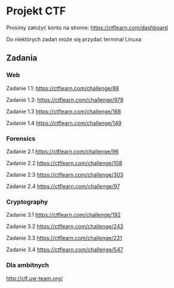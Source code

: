 # Projekt CTF

Prosimy założyć konto na stronie: https://ctflearn.com/dashboard

Do niektórych zadań może się przydać terminal Linuxa

## Zadania

### Web

Zadanie 1.1:
https://ctflearn.com/challenge/88

Zadanie 1.2:
https://ctflearn.com/challenge/979

Zadanie 1.3
https://ctflearn.com/challenge/168

Zadanie 1.4
https://ctflearn.com/challenge/149

### Forensics

Zadanie 2.1
https://ctflearn.com/challenge/96

Zadanie 2.2
https://ctflearn.com/challenge/108

Zadanie 2.3
https://ctflearn.com/challenge/303

Zadanie 2.4
https://ctflearn.com/challenge/97

### Cryptography

Zadanie 3.1
https://ctflearn.com/challenge/192

Zadanie 3.2
https://ctflearn.com/challenge/243

Zadanie 3.3
https://ctflearn.com/challenge/231

Zadanie 3.4
https://ctflearn.com/challenge/547

### Dla ambitnych

http://ctf.uw-team.org/



